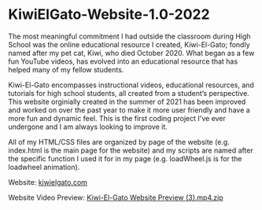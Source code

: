 # KiwiElGato-Website-1.0-2022
 
 The most meaningful commitment I had outside the classroom during High School was the online educational resource I created, Kiwi-El-Gato; fondly named after my pet cat, Kiwi, who died October 2020. What began as a few fun YouTube videos, has evolved into an educational resource that has helped many of my fellow students.

 Kiwi-El-Gato encompasses instructional videos, educational resources, and tutorials for high school students, all created from a student’s perspective. This website orginially created in the summer of 2021 has been improved and worked on over the past year to make it more user friendly and have a more fun and dynamic feel. This is the first coding project I've ever undergone and I am always looking to improve it.

 All of my HTML/CSS files are organized by page of the website (e.g. index.html is the main page for the website) and my scripts are named after the specific function I used it for in my page (e.g. loadWheel.js is for the loadwheel animation). 

Website: [kiwielgato.com](kiwielgato.com)

Website Video Preview: [Kiwi-El-Gato Website Preview (3).mp4.zip](https://github.com/kaimcfarlane/Kiwi-Website-1.0-2022/files/9462888/Kiwi-El-Gato.Website.Preview.3.mp4.zip)
